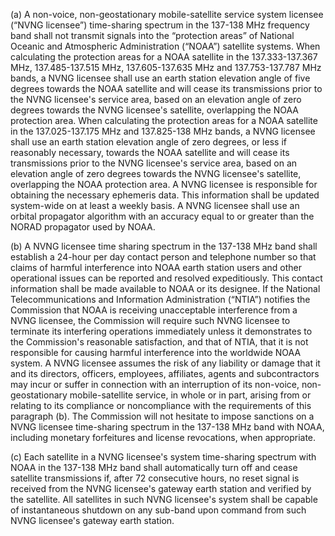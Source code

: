 (a) A non-voice, non-geostationary mobile-satellite service system licensee (“NVNG licensee”) time-sharing spectrum in the 137-138 MHz frequency band shall not transmit signals into the “protection areas” of National Oceanic and Atmospheric Administration (“NOAA”) satellite systems. When calculating the protection areas for a NOAA satellite in the 137.333-137.367 MHz, 137.485-137.515 MHz, 137.605-137.635 MHz and 137.753-137.787 MHz bands, a NVNG licensee shall use an earth station elevation angle of five degrees towards the NOAA satellite and will cease its transmissions prior to the NVNG licensee's service area, based on an elevation angle of zero degrees towards the NVNG licensee's satellite, overlapping the NOAA protection area. When calculating the protection areas for a NOAA satellite in the 137.025-137.175 MHz and 137.825-138 MHz bands, a NVNG licensee shall use an earth station elevation angle of zero degrees, or less if reasonably necessary, towards the NOAA satellite and will cease its transmissions prior to the NVNG licensee's service area, based on an elevation angle of zero degrees towards the NVNG licensee's satellite, overlapping the NOAA protection area. A NVNG licensee is responsible for obtaining the necessary ephemeris data. This information shall be updated system-wide on at least a weekly basis. A NVNG licensee shall use an orbital propagator algorithm with an accuracy equal to or greater than the NORAD propagator used by NOAA.

(b) A NVNG licensee time sharing spectrum in the 137-138 MHz band shall establish a 24-hour per day contact person and telephone number so that claims of harmful interference into NOAA earth station users and other operational issues can be reported and resolved expeditiously. This contact information shall be made available to NOAA or its designee. If the National Telecommunications and Information Administration (“NTIA”) notifies the Commission that NOAA is receiving unacceptable interference from a NVNG licensee, the Commission will require such NVNG licensee to terminate its interfering operations immediately unless it demonstrates to the Commission's reasonable satisfaction, and that of NTIA, that it is not responsible for causing harmful interference into the worldwide NOAA system. A NVNG licensee assumes the risk of any liability or damage that it and its directors, officers, employees, affiliates, agents and subcontractors may incur or suffer in connection with an interruption of its non-voice, non-geostationary mobile-satellite service, in whole or in part, arising from or relating to its compliance or noncompliance with the requirements of this paragraph (b). The Commission will not hesitate to impose sanctions on a NVNG licensee time-sharing spectrum in the 137-138 MHz band with NOAA, including monetary forfeitures and license revocations, when appropriate.

(c) Each satellite in a NVNG licensee's system time-sharing spectrum with NOAA in the 137-138 MHz band shall automatically turn off and cease satellite transmissions if, after 72 consecutive hours, no reset signal is received from the NVNG licensee's gateway earth station and verified by the satellite. All satellites in such NVNG licensee's system shall be capable of instantaneous shutdown on any sub-band upon command from such NVNG licensee's gateway earth station.

